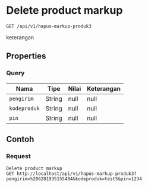 # Delete product markup
```http
GET /api/v1/hapus-markup-produk3
```
keterangan
## Properties
### Query
Nama | Tipe | Nilai | Keterangan
--- | --- | --- | ---
<code>pengirim</code> | String | null | null
<code>kodeproduk</code> | String | null | null
<code>pin</code> | String | null | null

## Contoh

### Request
```http
Delete product markup
GET http://localhost/api/v1/hapus-markup-produk3?pengirim=%2B6281935155404&kodeproduk=test5&pin=1234
```
